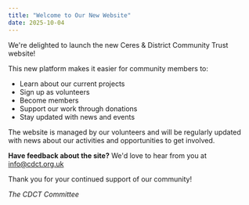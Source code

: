 ```yaml
---
title: "Welcome to Our New Website"
date: 2025-10-04
---
```


We're delighted to launch the new Ceres & District Community Trust website!

This new platform makes it easier for community members to:
- Learn about our current projects
- Sign up as volunteers
- Become members
- Support our work through donations
- Stay updated with news and events

The website is managed by our volunteers and will be regularly updated with news about our activities and opportunities to get involved.

**Have feedback about the site?** We'd love to hear from you at info@cdct.org.uk

Thank you for your continued support of our community!

*The CDCT Committee*

